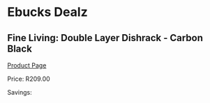 
# Ebucks Dealz
## Fine Living: Double Layer Dishrack - Carbon Black
[Product Page](https://www.ebucks.com/web/shop/productSelected.do?prodId=1164507511&catId=704983786)

Price: R209.00

Savings: 


	